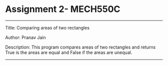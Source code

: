 # Assignment 2- MECH550C

---
Title: Comparing areas of two rectangles

Author: Pranav Jain

Description: This program compares areas of two rectangles and returns True is the areas are equal and False if the areas are unequal.

---
